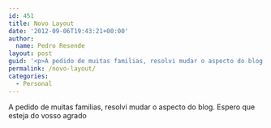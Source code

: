 ```yaml
---
id: 451
title: Novo Layout
date: '2012-09-06T19:43:21+00:00'
author: 
  name: Pedro Resende
layout: post
guid: '<p>A pedido de muitas familias, resolvi mudar o aspecto do blog. Espero que esteja do vosso agrado </p>'
permalink: /novo-layout/
categories:
  - Personal
---
```

A pedido de muitas familias, resolvi mudar o aspecto do blog. Espero que esteja do vosso agrado